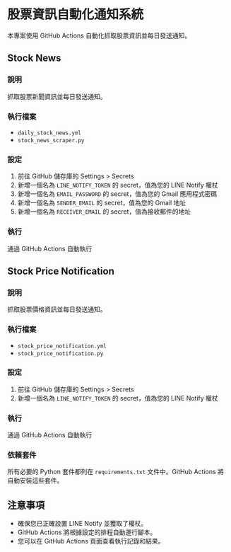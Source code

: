 # 股票資訊自動化通知系統

本專案使用 GitHub Actions 自動化抓取股票資訊並每日發送通知。

## Stock News

### 說明

抓取股票新聞資訊並每日發送通知。

### 執行檔案

- `daily_stock_news.yml`
- `stock_news_scraper.py`

### 設定

1. 前往 GitHub 儲存庫的 Settings > Secrets
2. 新增一個名為 `LINE_NOTIFY_TOKEN` 的 secret，值為您的 LINE Notify 權杖
3. 新增一個名為 `EMAIL_PASSWORD` 的 secret，值為您的 Gmail 應用程式密碼
4. 新增一個名為 `SENDER_EMAIL` 的 secret，值為您的 Gmail 地址
5. 新增一個名為 `RECEIVER_EMAIL` 的 secret，值為接收郵件的地址

### 執行

通過 GitHub Actions 自動執行

## Stock Price Notification

### 說明

抓取股票價格資訊並每日發送通知。

### 執行檔案

- `stock_price_notification.yml`
- `stock_price_notification.py`

### 設定

1. 前往 GitHub 儲存庫的 Settings > Secrets
2. 新增一個名為 `LINE_NOTIFY_TOKEN` 的 secret，值為您的 LINE Notify 權杖

### 執行

通過 GitHub Actions 自動執行

### 依賴套件

所有必要的 Python 套件都列在 `requirements.txt` 文件中。GitHub Actions 將自動安裝這些套件。

## 注意事項

- 確保您已正確設置 LINE Notify 並獲取了權杖。
- GitHub Actions 將根據設定的排程自動運行腳本。
- 您可以在 GitHub Actions 頁面查看執行記錄和結果。
